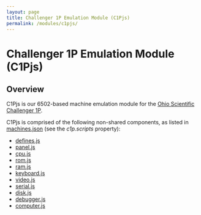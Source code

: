 ```yaml
---
layout: page
title: Challenger 1P Emulation Module (C1Pjs)
permalink: /modules/c1pjs/
---
```


Challenger 1P Emulation Module (C1Pjs)
======================================

Overview
--------

C1Pjs is our 6502-based machine emulation module for the [Ohio Scientific Challenger 1P](/docs/c1pjs/).

C1Pjs is comprised of the following non-shared components, as listed in
[machines.json](https://github.com/jeffpar/pcjs/blob/master/_data/machines.json) (see the *c1p.scripts* property):

* [defines.js](lib/defines.js)
* [panel.js](lib/panel.js)
* [cpu.js](lib/cpu.js)
* [rom.js](lib/rom.js)
* [ram.js](lib/ram.js)
* [keyboard.js](lib/keyboard.js)
* [video.js](lib/video.js)
* [serial.js](lib/serial.js)
* [disk.js](lib/disk.js)
* [debugger.js](lib/debugger.js)
* [computer.js](lib/computer.js)
